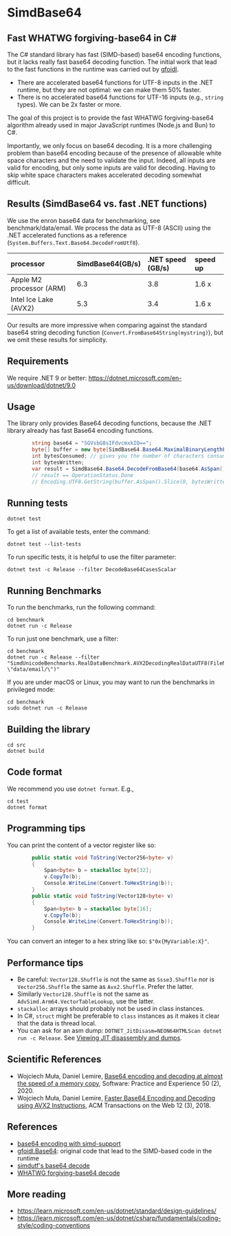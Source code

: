 # SimdBase64
## Fast WHATWG forgiving-base64 in C#

The C# standard library has fast (SIMD-based) base64 encoding functions, but it lacks
really fast base64 decoding function. The initial work that lead to the fast functions in the runtime
was carried out by [gfoidl](https://github.com/gfoidl/Base64). 

-  There are accelerated base64 functions for UTF-8 inputs in the .NET runtime, but they are not optimal: 
we can make them 50% faster.
- There is no accelerated base64 functions for UTF-16 inputs (e.g., `string` types). We can be 2x faster
or more.

The goal of this project is to provide the fast WHATWG forgiving-base64 algorithm already
used in major JavaScript runtimes (Node.js and Bun) to C#.

Importantly, we only focus on base64 decoding. It is a more challenging problem than base64 encoding because
of the presence of allowable white space characters and the need to validate the input. Indeed, all
inputs are valid for encoding, but only some inputs are valid for decoding. Having to skip white space 
characters makes accelerated decoding somewhat difficult.

## Results (SimdBase64 vs. fast .NET functions)

We use the enron base64 data for benchmarking, see benchmark/data/email.
We process the data as UTF-8 (ASCII) using the .NET accelerated functions
as a reference (`System.Buffers.Text.Base64.DecodeFromUtf8`).


| processor       | SimdBase64(GB/s) | .NET speed (GB/s) | speed up |
|:----------------|:------------------------|:-------------------|:-------------------|
| Apple M2 processor (ARM)   | 6.3                      | 3.8               | 1.6 x |
| Intel Ice Lake (AVX2)   | 5.3                      | 3.4              | 1.6 x |

Our results are more impressive when comparing against the standard base64 string decoding
function (`Convert.FromBase64String(mystring)`), but we omit these results for simplicity.

## Requirements

We require .NET 9 or better: https://dotnet.microsoft.com/en-us/download/dotnet/9.0


## Usage

The library only provides Base64 decoding functions, because the .NET library already has
fast Base64 encoding functions.

```c#
        string base64 = "SGVsbG8sIFdvcmxkIQ==";
        byte[] buffer = new byte[SimdBase64.Base64.MaximalBinaryLengthFromBase64(base64.AsSpan())];
        int bytesConsumed; // gives you the number of characters consumed
        int bytesWritten;
        var result = SimdBase64.Base64.DecodeFromBase64(base64.AsSpan(), buffer, out bytesConsumed, out bytesWritten, false); // false is for regular base64, true for base64url
        // result == OperationStatus.Done
        // Encoding.UTF8.GetString(buffer.AsSpan().Slice(0, bytesWritten)) == "Hello, World!"

```


## Running tests

```
dotnet test
```

To get a list of available tests, enter the command:

```
dotnet test --list-tests
```

To run specific tests, it is helpful to use the filter parameter:

```
dotnet test -c Release --filter DecodeBase64CasesScalar
```

## Running Benchmarks

To run the benchmarks, run the following command:
```
cd benchmark
dotnet run -c Release
```

To run just one benchmark, use a filter:

```
cd benchmark
dotnet run -c Release --filter "SimdUnicodeBenchmarks.RealDataBenchmark.AVX2DecodingRealDataUTF8(FileName: \"data/email/\")"
```

If you are under macOS or Linux, you may want to run the benchmarks in privileged mode:

```
cd benchmark
sudo dotnet run -c Release
```

## Building the library

```
cd src
dotnet build
```

## Code format

We recommend you use `dotnet format`. E.g.,

```
cd test
dotnet format
```

## Programming tips

You can print the content of a vector register like so:

```C#
        public static void ToString(Vector256<byte> v)
        {
            Span<byte> b = stackalloc byte[32];
            v.CopyTo(b);
            Console.WriteLine(Convert.ToHexString(b));
        }
        public static void ToString(Vector128<byte> v)
        {
            Span<byte> b = stackalloc byte[16];
            v.CopyTo(b);
            Console.WriteLine(Convert.ToHexString(b));
        }
```

You can convert an integer to a hex string like so: `$"0x{MyVariable:X}"`.

## Performance tips

- Be careful: `Vector128.Shuffle` is not the same as `Ssse3.Shuffle` nor is  `Vector256.Shuffle` the same as `Avx2.Shuffle`. Prefer the latter.
- Similarly `Vector128.Shuffle` is not the same as `AdvSimd.Arm64.VectorTableLookup`, use the latter.
- `stackalloc` arrays should probably not be used in class instances.
- In C#, `struct` might be preferable to `class` instances as it makes it clear that the data is thread local.
- You can ask for an asm dump: `DOTNET_JitDisasm=NEON64HTMLScan dotnet run -c Release`.  See [Viewing JIT disassembly and dumps](https://github.com/dotnet/runtime/blob/main/docs/design/coreclr/jit/viewing-jit-dumps.md).

## Scientific References

- Wojciech Muła, Daniel Lemire, [Base64 encoding and decoding at almost the speed of a memory copy](https://arxiv.org/abs/1910.05109), Software: Practice and Experience 50 (2), 2020.
- Wojciech Muła, Daniel Lemire, [Faster Base64 Encoding and Decoding using AVX2 Instructions](https://arxiv.org/abs/1704.00605), ACM Transactions on the Web 12 (3), 2018.

## References

- [base64 encoding with simd-support](https://github.com/dotnet/runtime/issues/27433)
- [gfoidl.Base64](https://github.com/gfoidl/Base64): original code that lead to the SIMD-based code in the runtime
- [simdutf's base64 decode](https://github.com/simdutf/simdutf/blob/74126531454de9b06388cb2de78b18edbfcfbe3d/src/westmere/sse_base64.cpp#L337)
- [WHATWG forgiving-base64 decode](https://infra.spec.whatwg.org/#forgiving-base64-decode)

## More reading 

- https://learn.microsoft.com/en-us/dotnet/standard/design-guidelines/
- https://learn.microsoft.com/en-us/dotnet/csharp/fundamentals/coding-style/coding-conventions

